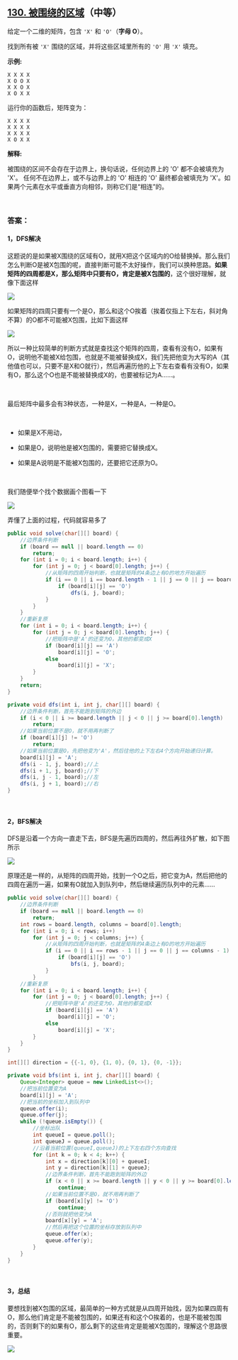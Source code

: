 ## [130. 被围绕的区域](https://leetcode-cn.com/problems/surrounded-regions/)（中等）

给定一个二维的矩阵，包含 `'X'` 和 `'O'`（**字母 O**）。

找到所有被 `'X'` 围绕的区域，并将这些区域里所有的 `'O'` 用 `'X'` 填充。

**示例:**

```
X X X X
X O O X
X X O X
X O X X
```

运行你的函数后，矩阵变为：

```
X X X X
X X X X
X X X X
X O X X
```

**解释:**

被围绕的区间不会存在于边界上，换句话说，任何边界上的 'O' 都不会被填充为 'X'。 任何不在边界上，或不与边界上的 'O' 相连的 'O' 最终都会被填充为 'X'。如果两个元素在水平或垂直方向相邻，则称它们是“相连”的。

<br/>

### 答案：

#### 1，DFS解决

这题说的是如果被X围绕的区域有O，就用X把这个区域内的O给替换掉。那么我们怎么判断O是被X包围的呢，直接判断可能不太好操作，我们可以换种思路。**如果矩阵的四周都是X，那么矩阵中只要有O，肯定是被X包围的**，这个很好理解，就像下面这样

![](https://raw.githubusercontent.com/sdwwld/algorithms/master/img/leetcode/0130/640.png)

如果矩阵的四周只要有一个是O，那么和这个O挨着（挨着仅指上下左右，斜对角不算）的O都不可能被X包围，比如下面这样

![](https://raw.githubusercontent.com/sdwwld/algorithms/master/img/leetcode/0130/641.png)

所以一种比较简单的判断方式就是查找这个矩阵的四周，查看有没有O，如果有O，说明他不能被X给包围，也就是不能被替换成X，我们先把他变为大写的A（其他值也可以，只要不是X和O就行），然后再遍历他的上下左右查看有没有O，如果有O，那么这个O也是不能被替换成X的，也要被标记为A……。

<br>

最后矩阵中最多会有3种状态，一种是X，一种是A，一种是O。

<br>

- 如果是X不用动，

- 如果是O，说明他是被X包围的，需要把它替换成X。

- 如果是A说明是不能被X包围的，还要把它还原为O。

  

<br>

我们随便举个找个数据画个图看一下

![](https://raw.githubusercontent.com/sdwwld/algorithms/master/img/leetcode/0130/642.png)

弄懂了上面的过程，代码就容易多了

```java
public void solve(char[][] board) {
    //边界条件判断
    if (board == null || board.length == 0)
        return;
    for (int i = 0; i < board.length; i++) {
        for (int j = 0; j < board[0].length; j++) {
            //从矩阵的四周开始判断，也就是矩阵的4条边上有O的地方开始遍历
            if (i == 0 || i == board.length - 1 || j == 0 || j == board[0].length - 1) {
                if (board[i][j] == 'O')
                    dfs(i, j, board);
            }
        }
    }
    //重新复原
    for (int i = 0; i < board.length; i++) {
        for (int j = 0; j < board[0].length; j++) {
            //把矩阵中是'A'的还变为O，其他的都变成X
            if (board[i][j] == 'A')
                board[i][j] = 'O';
            else
                board[i][j] = 'X';
        }
    }
    return;
}

private void dfs(int i, int j, char[][] board) {
    //边界条件判断，首先不能跑到矩阵的外边
    if (i < 0 || i >= board.length || j < 0 || j >= board[0].length)
        return;
    //如果当前位置不是O，就不用再判断了
    if (board[i][j] != 'O')
        return;
    //如果当前位置是O，先把他变为'A'，然后往他的上下左右4个方向开始递归计算。
    board[i][j] = 'A';
    dfs(i - 1, j, board);//上
    dfs(i + 1, j, board);//下
    dfs(i, j - 1, board);//左
    dfs(i, j + 1, board);//右
}
```

<br>

#### 2，BFS解决

DFS是沿着一个方向一直走下去，BFS是先遍历四周的，然后再往外扩散，如下图所示

![](https://raw.githubusercontent.com/sdwwld/algorithms/master/img/common/643.png)

原理还是一样的，从矩阵的四周开始，找到一个O之后，把它变为A，然后把他的四周在遍历一遍，如果有O就加入到队列中，然后继续遍历队列中的元素……

```java
public void solve(char[][] board) {
    //边界条件判断
    if (board == null || board.length == 0)
        return;
    int rows = board.length, columns = board[0].length;
    for (int i = 0; i < rows; i++)
        for (int j = 0; j < columns; j++) {
            //从矩阵的四周开始判断，也就是矩阵的4条边上有O的地方开始遍历
            if (i == 0 || i == rows - 1 || j == 0 || j == columns - 1) {
                if (board[i][j] == 'O')
                    bfs(i, j, board);
            }
        }
    //重新复原
    for (int i = 0; i < board.length; i++) {
        for (int j = 0; j < board[0].length; j++) {
            //把矩阵中是'A'的还变为O，其他的都变成X
            if (board[i][j] == 'A')
                board[i][j] = 'O';
            else
                board[i][j] = 'X';
        }
    }
}

int[][] direction = {{-1, 0}, {1, 0}, {0, 1}, {0, -1}};

private void bfs(int i, int j, char[][] board) {
    Queue<Integer> queue = new LinkedList<>();
    //把当前位置变为A
    board[i][j] = 'A';
    //把当前的坐标加入到队列中
    queue.offer(i);
    queue.offer(j);
    while (!queue.isEmpty()) {
        //坐标出队
        int queueI = queue.poll();
        int queueJ = queue.poll();
        //沿着当前位置(queueI,queueJ)的上下左右四个方向查找
        for (int k = 0; k < 4; k++) {
            int x = direction[k][0] + queueI;
            int y = direction[k][1] + queueJ;
            //边界条件判断，首先不能跑到矩阵的外边
            if (x < 0 || x >= board.length || y < 0 || y >= board[0].length)
                continue;
            //如果当前位置不是O，就不用再判断了
            if (board[x][y] != 'O')
                continue;
            //否则就把他变为A
            board[x][y] = 'A';
            //然后再把这个位置的坐标存放到队列中
            queue.offer(x);
            queue.offer(y);
        }
    }
}
```

<br>

#### 3，总结

要想找到被X包围的区域，最简单的一种方式就是从四周开始找，因为如果四周有O，那么他们肯定是不能被包围的，如果还有和这个O挨着的，也是不能被包围的，否则剩下的如果有O，那么剩下的这些肯定是能被X包围的，理解这个思路很重要。



![](https://img-blog.csdnimg.cn/20200807155236311.png)

